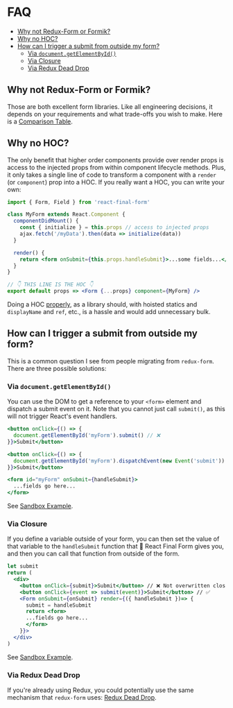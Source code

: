 # FAQ

<!-- START doctoc generated TOC please keep comment here to allow auto update -->

<!-- DON'T EDIT THIS SECTION, INSTEAD RE-RUN doctoc TO UPDATE -->

<!-- DON'T EDIT THIS SECTION, INSTEAD RE-RUN doctoc TO UPDATE -->

* [Why not Redux-Form or Formik?](#why-not-redux-form-or-formik)
* [Why no HOC?](#why-no-hoc)
* [How can I trigger a submit from outside my form?](#how-can-i-trigger-a-submit-from-outside-my-form)
  * [Via `document.getElementById()`](#via-documentgetelementbyid)
  * [Via Closure](#via-closure)
  * [Via Redux Dead Drop](#via-redux-dead-drop)

<!-- END doctoc generated TOC please keep comment here to allow auto update -->

## Why not Redux-Form or Formik?

Those are both excellent form libraries. Like all engineering decisions, it
depends on your requirements and what trade-offs you wish to make. Here is a
[Comparison Table](comparison.md).

## Why no HOC?

The only benefit that higher order components provide over render props is
access to the injected props from within component lifecycle methods. Plus, it
only takes a single line of code to transform a component with a `render` (or
`component`) prop into a HOC. If you really want a HOC, you can write your own:

```jsx
import { Form, Field } from 'react-final-form'

class MyForm extends React.Component {
  componentDidMount() {
    const { initialize } = this.props // access to injected props
    ajax.fetch('/myData').then(data => initialize(data))
  }

  render() {
    return <form onSubmit={this.props.handleSubmit}>...some fields...</form>
  }
}

// 👇 THIS LINE IS THE HOC 👇
export default props => <Form {...props} component={MyForm} />
```

Doing a HOC
[properly](https://github.com/ReactTraining/react-router/blob/master/packages/react-router/modules/withRouter.js),
as a library should, with hoisted statics and `displayName` and `ref`, etc., is
a hassle and would add unnecessary bulk.

## How can I trigger a submit from outside my form?

This is a common question I see from people migrating from `redux-form`. There
are three possible solutions:

### Via `document.getElementById()`

You can use the DOM to get a reference to your `<form>` element and dispatch a
submit event on it. Note that you cannot just call `submit()`, as this will not
trigger React's event handlers.

```jsx
<button onClick={() => {
  document.getElementById('myForm').submit() // ❌
}}>Submit</button>

<button onClick={() => {
  document.getElementById('myForm').dispatchEvent(new Event('submit')) // ✅
}}>Submit</button>

<form id="myForm" onSubmit={handleSubmit}>
  ...fields go here...
</form>
```

See [Sandbox Example](https://codesandbox.io/s/1y7noyrlmq).

### Via Closure

If you define a variable outside of your form, you can then set the value of
that variable to the `handleSubmit` function that 🏁 React Final Form gives you,
and then you can call that function from outside of the form.

```jsx
let submit
return (
  <div>
    <button onClick={submit}>Submit</button> // ❌ Not overwritten closure value
    <button onClick={event => submit(event)}>Submit</button> // ✅
    <Form onSubmit={onSubmit} render={({ handleSubmit })=> {
      submit = handleSubmit
      return <form>
      ...fields go here...
      </form>
    }}>
  </div>
)
```

See [Sandbox Example](https://codesandbox.io/s/1y7noyrlmq).

### Via Redux Dead Drop

If you're already using Redux, you could potentially use the same mechanism that
`redux-form` uses:
[Redux Dead Drop](https://medium.com/@erikras/redux-dead-drop-1b9573705bec).
